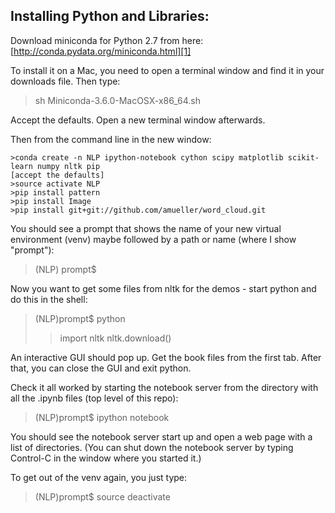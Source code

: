 Installing Python and Libraries:
-------

Download miniconda for Python 2.7 from here:
[http://conda.pydata.org/miniconda.html][1]

To install it on a Mac, you need to open a terminal window and find it in your downloads file. Then type:

>sh Miniconda-3.6.0-MacOSX-x86_64.sh

Accept the defaults.  Open a new terminal window afterwards.

Then from the command line in the new window:

    >conda create -n NLP ipython-notebook cython scipy matplotlib scikit-learn numpy nltk pip
    [accept the defaults]
    >source activate NLP
    >pip install pattern
    >pip install Image
    >pip install git+git://github.com/amueller/word_cloud.git

You should see a prompt that shows the name of your new virtual environment (venv) maybe followed by a path or name (where I show "prompt"):

>(NLP) prompt$

Now you want to get some files from nltk for the demos - start python and do this in the shell:

>(NLP)prompt$ python
>> import nltk
>> nltk.download()

An interactive GUI should pop up.  Get the book files from the first tab. After that, you can close the GUI and exit python.

Check it all worked by starting the notebook server from the directory with all the .ipynb files (top level of this repo):

>(NLP)prompt$ ipython notebook

You should see the notebook server start up and open a web page with a list of directories.  (You can shut down the notebook server by typing Control-C in the window where you started it.)

To get out of the venv again, you just type:

>(NLP)prompt$ source deactivate

